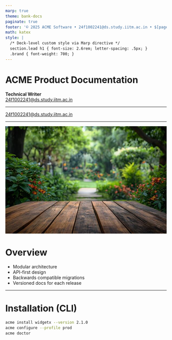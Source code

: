 ```yaml
---
marp: true
theme: bank-docs
paginate: true
footer: '© 2025 ACME Software • 24f1002241@ds.study.iitm.ac.in • $[page]/$[total]'
math: katex
style: |
  /* Deck-level custom style via Marp directive */
  section.lead h1 { font-size: 2.6rem; letter-spacing: .5px; }
  .brand { font-weight: 700; }
---
```


<!-- _class: lead -->
# ACME Product Documentation
**Technical Writer**  
24f1002241@ds.study.iitm.ac.in

---

<!-- A plain email-only slide (helps automated checkers) -->
24f1002241@ds.study.iitm.ac.in

---

<!-- Background image slide -->
![bg](images/hero.jpg)
# Overview
- Modular architecture
- API-first design
- Backwards compatible migrations
- Versioned docs for each release

---

<!-- _class: invert -->
# Installation (CLI)
```bash
acme install widgetx --version 2.1.0
acme configure --profile prod
acme doctor
